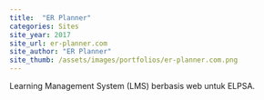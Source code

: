 ```yaml
---
title:  "ER Planner"
categories: Sites
site_year: 2017
site_url: er-planner.com
site_author: "ER Planner"
site_thumb: /assets/images/portfolios/er-planner.com.png
---
```


Learning Management System (LMS) berbasis web untuk ELPSA.